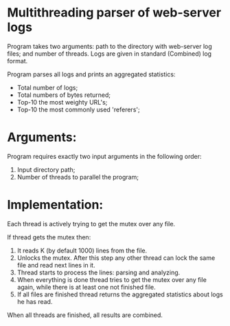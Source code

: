 # Multithreading parser of web-server logs
Program takes two arguments: path to the directory with web-server log files; and number of threads.
Logs are given in standard (Combined) log format.

Program parses all logs and prints an aggregated statistics:

- Total number of logs;
- Total numbers of bytes returned;
- Top-10 the most weighty URL's;
- Top-10 the most commonly used 'referers';

# Arguments:
Program requires exactly two input arguments in the following order:

1. Input directory path;
2. Number of threads to parallel the program;

# Implementation:
Each thread is actively trying to get the mutex over any file.

If thread gets the mutex then:

1. It reads K (by default 1000) lines from the file.
2. Unlocks the mutex. After this step any other thread can lock the same file and read next lines in it.
3. Thread starts to process the lines: parsing and analyzing.
4. When everything is done thread tries to get the mutex over any file again, while there is at least one not finished file.
5. If all files are finished thread returns the aggregated statistics about logs he has read.

When all threads are finished, all results are combined.
